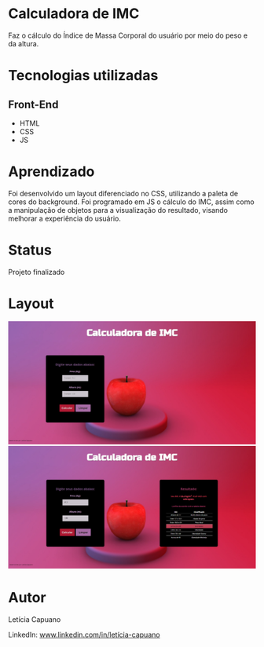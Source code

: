 # Calculadora de IMC
Faz o cálculo do Índice de Massa Corporal do usuário por meio do peso e da altura.

# Tecnologias utilizadas
## Front-End
- HTML
- CSS
- JS

# Aprendizado
Foi desenvolvido um layout diferenciado no CSS, utilizando a paleta de cores do background. Foi programado em JS o cálculo do IMC, assim como a manipulação de objetos para a visualização do resultado, visando melhorar a experiência do usuário.

# Status
Projeto finalizado
# Layout

![Captura 1](https://github.com/leticiacapuano/Calculadora-de-IMC/blob/main/assets/Captura%20de%20tela%202023-01-30%20193533.png)
![Captura 2](https://github.com/leticiacapuano/Calculadora-de-IMC/blob/main/assets/Captura%20de%20tela%202023-01-30%20193738.png)

# Autor
Letícia Capuano

LinkedIn: www.linkedin.com/in/letícia-capuano


